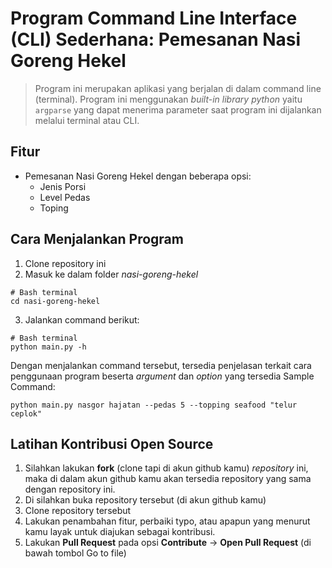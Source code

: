 # Program Command Line Interface (CLI) Sederhana: Pemesanan Nasi Goreng Hekel
> Program ini merupakan aplikasi yang berjalan di dalam command line (terminal). Program ini menggunakan *built-in library python* yaitu `argparse` yang dapat menerima parameter saat program ini dijalankan melalui terminal atau CLI.

## Fitur
- Pemesanan Nasi Goreng Hekel dengan beberapa opsi:
  - Jenis Porsi
  - Level Pedas
  - Toping

## Cara Menjalankan Program
1. Clone repository ini
2. Masuk ke dalam folder *nasi-goreng-hekel*
  ```
  # Bash terminal
  cd nasi-goreng-hekel
  ```
3. Jalankan command berikut:
  ```
  # Bash terminal
  python main.py -h
  ```
  Dengan menjalankan command tersebut, tersedia penjelasan terkait cara penggunaan program beserta *argument* dan *option* yang tersedia
  Sample Command:
  ```
  python main.py nasgor hajatan --pedas 5 --topping seafood "telur ceplok"
  ```


## Latihan Kontribusi Open Source
1. Silahkan lakukan **fork** (clone tapi di akun github kamu) *repository* ini, maka di dalam akun github kamu akan tersedia repository yang sama dengan repository ini.
2. Di silahkan buka repository tersebut (di akun github kamu)
3. Clone repository tersebut
4. Lakukan penambahan fitur, perbaiki typo, atau apapun yang menurut kamu layak untuk diajukan sebagai kontribusi.
5. Lakukan **Pull Request** pada opsi **Contribute** -> **Open Pull Request** (di bawah tombol Go to file)